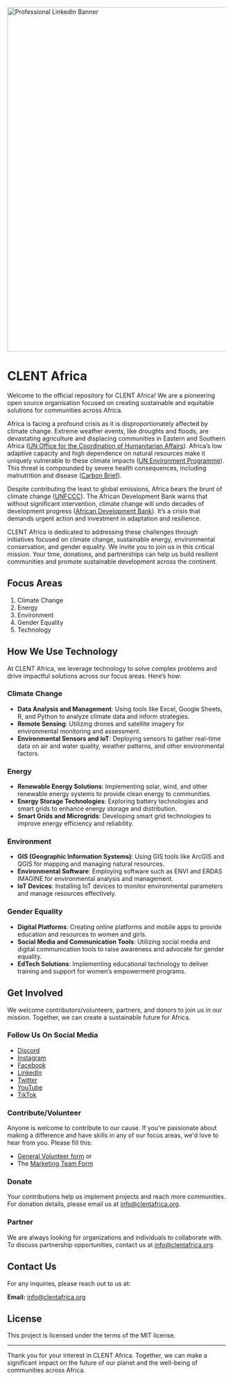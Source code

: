 <img width="792" alt="Professional LinkedIn Banner" src="https://github.com/clentafrica/.github/assets/99066793/becbc1e4-fc12-443e-ad98-9766860591d7">

# CLENT Africa

Welcome to the official repository for CLENT Africa! We are a pioneering open source organisation focused on creating sustainable and equitable solutions for communities across Africa. 

Africa is facing a profound crisis as it is disproportionately affected by climate change. Extreme weather events, like droughts and floods, are devastating agriculture and displacing communities in Eastern and Southern Africa ([UN Office for the Coordination of Humanitarian Affairs](https://www.unocha.org/news/seven-things-you-need-know-about-climate-change-eastern-and-southern-africa)). Africa’s low adaptive capacity and high dependence on natural resources make it uniquely vulnerable to these climate impacts ([UN Environment Programme](https://www.unep.org/regions/africa/regional-initiatives/responding-climate-change)). This threat is compounded by severe health consequences, including malnutrition and disease ([Carbon Brief](https://www.carbonbrief.org/in-depth-how-climate-change-affects-health-in-africa)).

Despite contributing the least to global emissions, Africa bears the brunt of climate change ([UNFCCC](https://unfccc.int/news/climate-change-is-an-increasing-threat-to-africa)). The African Development Bank warns that without significant intervention, climate change will undo decades of development progress ([African Development Bank](https://www.afdb.org/en/cop25/climate-change-africa)). It’s a crisis that demands urgent action and investment in adaptation and resilience.

CLENT Africa is dedicated to addressing these challenges through initiatives focused on climate change, sustainable energy, environmental conservation, and gender equality. We invite you to join us in this critical mission. Your time, donations, and partnerships can help us build resilient communities and promote sustainable development across the continent.

## Focus Areas

1. Climate Change
2. Energy
3. Environment
4. Gender Equality
5. Technology

## How We Use Technology

At CLENT Africa, we leverage technology to solve complex problems and drive impactful solutions across our focus areas. Here’s how:

### Climate Change

- **Data Analysis and Management**: Using tools like Excel, Google Sheets, R, and Python to analyze climate data and inform strategies.
- **Remote Sensing**: Utilizing drones and satellite imagery for environmental monitoring and assessment.
- **Environmental Sensors and IoT**: Deploying sensors to gather real-time data on air and water quality, weather patterns, and other environmental factors.

### Energy

- **Renewable Energy Solutions**: Implementing solar, wind, and other renewable energy systems to provide clean energy to communities.
- **Energy Storage Technologies**: Exploring battery technologies and smart grids to enhance energy storage and distribution.
- **Smart Grids and Microgrids**: Developing smart grid technologies to improve energy efficiency and reliability.

### Environment

- **GIS (Geographic Information Systems)**: Using GIS tools like ArcGIS and QGIS for mapping and managing natural resources.
- **Environmental Software**: Employing software such as ENVI and ERDAS IMAGINE for environmental analysis and management.
- **IoT Devices**: Installing IoT devices to monitor environmental parameters and manage resources effectively.

### Gender Equality

- **Digital Platforms**: Creating online platforms and mobile apps to provide education and resources to women and girls.
- **Social Media and Communication Tools**: Utilizing social media and digital communication tools to raise awareness and advocate for gender equality.
- **EdTech Solutions**: Implementing educational technology to deliver training and support for women’s empowerment programs.

## Get Involved

We welcome contributors/volunteers, partners, and donors to join us in our mission. Together, we can create a sustainable future for Africa.

### Follow Us On Social Media

- [Discord](https://discord.gg/HC75V7JN)
- [Instagram](http://instagram.com/clentafrica)
- [Facebook](https://www.facebook.com/clentafrica)
- [LinkedIn](https://www.linkedin.com/company/37216267)
- [Twitter](http://www.twitter.com/clentafrica)
- [YouTube](https://www.youtube.com/@CLENTAfrica)
- [TikTok](https://www.tiktok.com/@clent.africa)

### Contribute/Volunteer

Anyone is welcome to contribute to our cause. If you're passionate about making a difference and have skills in any of our focus areas, we'd love to hear from you. Please fill this:
- [General Volunteer form](https://forms.gle/gX4WcwsZr2AFPPRHA) or
- The [Marketing Team Form](https://forms.gle/9jByhnYJkrkNV4Bu7)

### Donate

Your contributions help us implement projects and reach more communities. For donation details, please email us at [info@clentafrica.org](mailto:info@clentafrica.org).

### Partner

We are always looking for organizations and individuals to collaborate with. To discuss partnership opportunities, contact us at [info@clentafrica.org](mailto:info@clentafrica.org).

## Contact Us

For any inquiries, please reach out to us at:

**Email:** [info@clentafrica.org](mailto:info@clentafrica.org)

## License

This project is licensed under the terms of the MIT license.

---

Thank you for your interest in CLENT Africa. Together, we can make a significant impact on the future of our planet and the well-being of communities across Africa.
